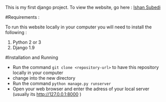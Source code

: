 This is my first django project. To view the website, go here : [Ishan Subedi](http://ikushum.herokuapp.com/)

#Requirements :

To run this website locally in your computer you will need to install the following :

1. Python 2 or 3
2. Django 1.9

#Installation and Running

* Run the command `git clone <repository-url>` to have this repository locally in your computer
* change into the new directory
* Run the command `python manage.py runserver`
* Open your web browser and enter the adress of your local server (usually its http://127.0.0.1:8000 )


